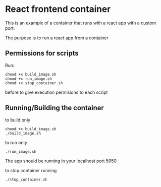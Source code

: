 # React frontend container

This is an example of a container that runs with a react app with a custom port.

The purpose is to run a react app from a container

## Permissions for scripts
Run:
```
chmod +x build_image.sh
chmod +x run_image.sh
chmod +x stop_container.sh 
```
before to give execution permisions to each script
## Running/Building the container
to build only
```
chmod +x build_image.sh
./build_image.sh
```

to run only
```
./run_image.sh
```

The app should be running in your localhost port 5050

to stop container running
```
./stop_container.sh
```